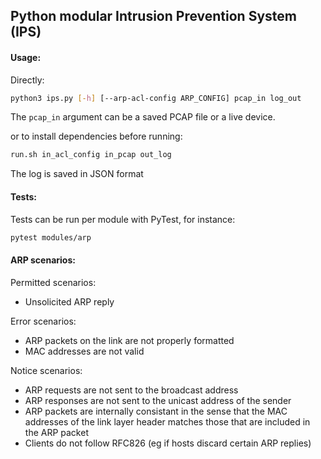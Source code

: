 ## Python modular Intrusion Prevention System (IPS)

#### Usage:

Directly:
```bash
python3 ips.py [-h] [--arp-acl-config ARP_CONFIG] pcap_in log_out
```
The `pcap_in` argument can be a saved PCAP file or a live device.

or to install dependencies before running:
```bash
run.sh in_acl_config in_pcap out_log
```

The log is saved in JSON format

#### Tests:
Tests can be run per module with PyTest, for instance:
```bash
pytest modules/arp
```

#### ARP scenarios:

Permitted scenarios:
* Unsolicited ARP reply

Error scenarios:
* ARP packets on the link are not properly formatted
* MAC addresses are not valid

Notice scenarios:
* ARP requests are not sent to the broadcast address
* ARP responses are not sent to the unicast address of the sender
* ARP packets are internally consistant in the sense that the MAC addresses of the link layer header matches those that are included in the ARP packet
* Clients do not follow RFC826 (eg if hosts discard certain ARP replies)